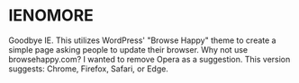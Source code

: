 # IENOMORE
Goodbye IE. This utilizes WordPress' "Browse Happy" theme to create a simple page asking people to update their browser. Why not use browsehappy.com? I wanted to remove Opera as a suggestion. This version suggests: Chrome, Firefox, Safari, or Edge.
